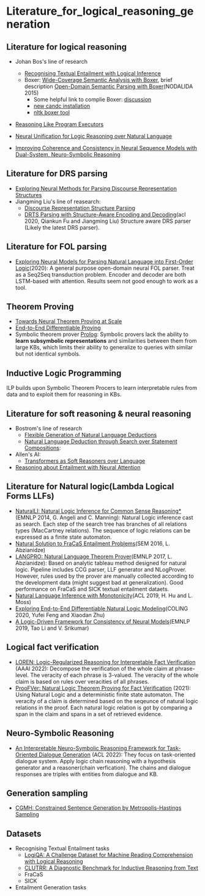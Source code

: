 # Literature_for_logical_reasoning_generation

## Literature for logical reasoning
* Johan Bos's line of research
  * [Recognising Textual Entailment with Logical Inference](https://aclanthology.org/H05-1079.pdf)
  * Boxer: [Wide-Coverage Semantic Analysis with Boxer](https://aclanthology.org/W08-2222.pdf), brief description [Open-Domain Semantic Parsing with Boxer](https://aclanthology.org/W15-1841.pdf)(NODALIDA 2015)
    * Some helpful link to complie Boxer: [discussion](https://github.com/nltk/nltk/issues/1612)
    * [new candc installation](https://github.com/chrzyki/candc) 
    * [nltk boxer tool](https://www.nltk.org/_modules/nltk/sem/boxer.html)

* [Reasoning Like Program Executors](https://arxiv.org/pdf/2201.11473.pdf)
* [Neural Unification for Logic Reasoning over Natural Language](https://arxiv.org/pdf/2109.08460.pdf)
* [Improving Coherence and Consistency in Neural Sequence Models with Dual-System, Neuro-Symbolic Reasoning](https://arxiv.org/pdf/2107.02794.pdf)

## Literature for DRS parsing 
* [Exploring Neural Methods for Parsing Discourse Representation Structures](https://aclanthology.org/Q18-1043.pdf)
* Jiangming Liu's line of reasearch:
  * [Discourse Representation Structure Parsing](https://aclanthology.org/P18-1040.pdf)
  * [DRTS Parsing with Structure-Aware Encoding and Decoding](https://aclanthology.org/2020.acl-main.609.pdf)(acl 2020, Qiankun Fu and Jiangming Liu) Structure aware DRS parser (Likely the latest DRS parser).
## Literature for FOL parsing
* [Exploring Neural Models for Parsing Natural Language into First-Order Logic](https://arxiv.org/pdf/2002.06544.pdf)(2020): A general purpose open-domain neural FOL parser. Treat as a Seq2Seq transduction problem. Encoder and decoder are both LSTM-based with attention. Results seem not good enough to work as a tool.

## Theorem Proving 
* [Towards Neural Theorem Proving at Scale](https://arxiv.org/pdf/1807.08204.pdf)
* [End-to-End Differentiable Proving](https://arxiv.org/pdf/1705.11040.pdf)
* Symbolic theorem prover [Prolog](): Symbolic provers lack the ability to **learn subsymbolic representations** and similarities between them from large KBs, which limits their ability to generalize to queries with similar but not identical symbols.


## Inductive Logic Programming
ILP builds upon Symbolic Theorem Procers to learn interpretable rules from data and to exploit them for reasoning in KBs. 

## Literature for soft reasoning & neural reasoning
* Bostrom's line of research 
  * [Flexible Generation of Natural Language Deductions](https://arxiv.org/pdf/2104.08825.pdf)
  * [Natural Language Deduction through Search over Statement Compositions](https://arxiv.org/pdf/2104.08825.pdf):
* Allen's AI:
  * [Transformers as Soft Reasoners over Language](https://arxiv.org/pdf/2002.05867.pdf)
* [Reasoning about Entailment with Neural Attention](https://arxiv.org/pdf/1509.06664.pdf)

## Literature for Natural logic(Lambda Logical Forms LLFs)
* [NaturalLI: Natural Logic Inference for Common Sense Reasoning*](https://nlp.stanford.edu/pubs/angeli2014-emnlp-naturalli.pdf)(EMNLP 2014, G. Angeli and C. Manning): Natural Logic inference cast as search. Each step of the search tree has branches of all relations types (MacCartney relations). The sequence of logic relations can be expressed as a finite state automaton.
* [Natural Solution to FraCaS Entailment Problems](https://aclanthology.org/S16-2007.pdf)(SEM 2016, L. Abzianidze)
* [LANGPRO: Natural Language Theorem Prover](https://aclanthology.org/D17-2020.pdf)(EMNLP 2017, L. Abzianidze): Based on analytic tableau method designed for natural logic. Pipeline includes CCG parser, LLF generator and NLogProver. However, rules used by the prover are manually collected according to the development data (might suggest bad at generalization). Good performance on FraCaS and SICK textual entailment dataets.
* [Natural Language Inference with Monotonicity](https://aclanthology.org/W19-0502.pdf)(ACL 2019, H. Hu and L. Moss)
* [Exploring End-to-End Differentiable Natural Logic Modeling](https://aclanthology.org/2020.coling-main.101.pdf)(COLING 2020, Yufei Feng and Xiaodan Zhu)
* [A Logic-Driven Framework for Consistency of Neural Models](https://aclanthology.org/D19-1405.pdf)(EMNLP 2019, Tao Li and V. Srikumar)

## Logical fact verification 
* [LOREN: Logic-Regularized Reasoning for Interpretable Fact Verification](https://arxiv.org/pdf/2012.13577.pdf) (AAAI 2022): Decompose the verification of the whole claim at phrase-level. The veracity of each phrase is 3-valued. The veracity of the whole claim is based on rules over veracities of all phrases.
* [ProoFVer: Natural Logic Theorem Proving for Fact Verification](https://arxiv.org/pdf/2108.11357.pdf) (2021): Using Natural Logic and a deterministic finite state automaton. The veracity of a claim is determined based on the seqeunce of natural logic relations in the proof. Each natural logic relation is got by comparing a span in the claim and spans in a set of retrieved evidence.

## Neuro-Symbolic Reasoning
* [An Interpretable Neuro-Symbolic Reasoning Framework for Task-Oriented Dialogue Generation](https://arxiv.org/pdf/2203.05843.pdf) (ACL 2022): They focus on task-oriented dialogue system. Apply logic chain reasoning with a hypothesis generator and a reasoner(chain verfication). The chains and dialogue responses are triples with entities from dialogue and KB.

## Generation sampling
* [CGMH: Constrained Sentence Generation by Metropolis-Hastings Sampling](https://arxiv.org/pdf/1811.10996.pdf)

## Datasets
* Recognising Textual Entailment tasks
  * [LogiQA: A Challenge Dataset for Machine Reading Comprehension with Logical Reasoning](https://arxiv.org/pdf/2007.08124.pdf)
  * [CLUTRR: A Diagnostic Benchmark for Inductive Reasoning from Text](https://arxiv.org/pdf/1908.06177.pdf)
  * FraCaS
  * SICK
* Entailment Generation tasks
